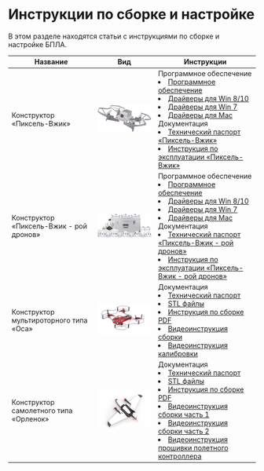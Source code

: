 # Инструкции по сборке и настройке

В этом разделе находятся статьи с инструкциями по сборке и настройке БПЛА.

| Название                                                                     | Вид                       | Инструкции                       |
| ---------------------------------------------------------------------------- | --------------------------------- | ----------------------------- |
| Конструктор «Пиксель-Вжик» | <img src="../assets/Drones/drone3_1.png" width=400> | Программное обеспечение <li>[Программное обеспечение](https://www.tezona.ru/download/avia-application/)</li><li>[Драйверы для Win 8/10](https://www.tezona.ru/data/uploads/files/driver_for_win_8_or_10.zip)</li><li>[Драйверы для Win 7](https://www.tezona.ru/data/uploads/files/driver_for_win_7.zip)</li><li>[Драйверы для Mac](https://www.tezona.ru/data/uploads/files/mac_osx_vcp_driver.zip)</li> Документация <li>[Технический паспорт «Пиксель-Вжик»](https://www.tezona.ru/data/uploads/files/tehnicheskiy_pasport_piksel.pdf)</li><li>[Инструкция по эксплуатации «Пиксель-Вжик»](https://www.tezona.ru/data/uploads/files/piksel-vzhik_instruktsiya.pdf)</li> |
| Конструктор «Пиксель-Вжик - рой дронов» | <img src="../assets/Drones/drone3_2.png" width=400> | Программное обеспечение <li>[Программное обеспечение](https://www.tezona.ru/download/avia-application/)</li><li>[Драйверы для Win 8/10](https://www.tezona.ru/data/uploads/files/driver_for_win_8_or_10.zip)</li><li>[Драйверы для Win 7](https://www.tezona.ru/data/uploads/files/driver_for_win_7.zip)</li><li>[Драйверы для Mac](https://www.tezona.ru/data/uploads/files/mac_osx_vcp_driver.zip)</li> Документация <li>[Технический паспорт «Пиксель-Вжик - рой дронов»](https://www.tezona.ru/data/uploads/files/tehnicheskiy_pasport_pikselvzhik-roydronov.pdf)</li><li>[Инструкция по эксплуатации «Пиксель-Вжик - рой дронов»](https://www.tezona.ru/data/uploads/files/vzhik_manual_a5_print.pdf)</li> |
| Конструктор мультироторного типа «Оса»      | <img src="../assets/Drones/drone1.png" width=400> | Документация <li>[Технический паспорт](https://www.tezona.ru/data/uploads/files/osa_pasport.pdf)</li><li>[STL файлы](https://www.tezona.ru/data/uploads/files/stl_osa.zip)</li><li>[Инструкция по сборке PDF](https://www.tezona.ru/data/uploads/files/osa-manual.pdf)</li><li>[Видеоинструкция сборки](https://mail.tezona.ru/оса/инструкция.mp4)</li><li>[Видеоинструкция калибровки](https://www.tezona.ru/data/uploads/files/osa-kalibrovka.mp4)</li>        |
| Конструктор самолетного типа «Орленок»| <img src="../assets/Drones/drone2.png" width=400> | Документация <li>[Технический паспорт](https://www.tezona.ru/data/uploads/files/tehpasport__orlenok.pdf)</li><li>[STL файлы](https://www.tezona.ru/data/uploads/files/stl_orlenok.zip)</li><li>[Инструкция по сборке PDF](https://www.tezona.ru/data/uploads/files/orlenok_instruktsiya_po_sborke_korpusa.pdf)</li><li>[Видеоинструкция сборки часть 1](https://www.tezona.ru/data/uploads/files/Orlenok-instrukcia-1.webm)</li><li>[Видеоинструкция сборки часть 2](https://www.tezona.ru/data/uploads/files/Orlenok-podkluchenie-i-nastroika.mp4)</li><li>[Видеоинструкция прошивки полетного контроллера](https://www.tezona.ru/data/uploads/files/Orlenok-nastroika-pc.mp4)</li> |
